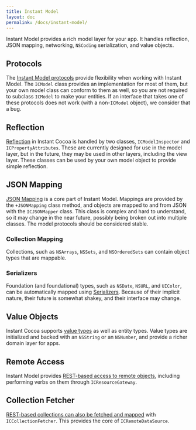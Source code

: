 ```yaml
---
title: Instant Model
layout: doc
permalink: /docs/instant-model/
---
```


Instant Model provides a rich model layer for your app. It handles reflection, JSON mapping, networking, `NSCoding` serialization, and value objects.

## Protocols

The [Instant Model protocols](protocols) provide flexibility when working with Instant Model. The `ICModel` class provides an implementation for most of them, but your own model class can conform to them as well, so you are not required to subclass `ICModel` to make your entities. If an interface that takes one of these protocols does not work (with a non-`ICModel` object), we consider that a bug.

## Reflection

[Reflection](reflection) in Instant Cocoa is handled by two classes, `ICModelInspector` and `ICPropertyAttributes`. These are currently designed for use in the model layer, but in the future, they may be used in other layers, including the view layer. These classes can be used by your own model object to provide simple reflection.

## JSON Mapping

[JSON Mapping](mapping) is a core part of Instant Model. Mappings are provided by the `+JSONMapping` class method, and objects are mapped to and from JSON with the `ICJSONMapper` class. This class is complex and hard to understand, so it may change in the near future, possibly being broken out into multiple classes. The model protocols should be considered stable.

### Collection Mapping

Collections, such as `NSArrays`, `NSSets`, and `NSOrderedSets` can contain object types that are mappable.

### Serializers

Foundation (and foundational) types, such as `NSDate`, `NSURL`, and `UIColor`, can be automatically mapped using [Serializers](serializers). Because of their implicit nature, their future is somewhat shakey, and their interface may change.

## Value Objects

Instant Cocoa supports [value types](value-objects) as well as entity types. Value types are initialized and backed with an `NSString` or an `NSNumber`, and provide a richer domain layer for apps.

## Remote Access

Instant Model provides [REST-based access to remote objects](resource-gateway/), including performing verbs on them through `ICResourceGateway`.

## Collection Fetcher

[REST-based collections can also be fetched and mapped](collection-fetcher) with `ICCollectionFetcher`. This provides the core of `ICRemoteDataSource`.